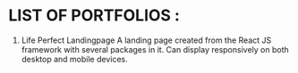 # LIST OF PORTFOLIOS :
1. Life Perfect Landingpage
   A landing page created from the React JS framework with several packages in it. Can display responsively on both desktop and mobile devices.
